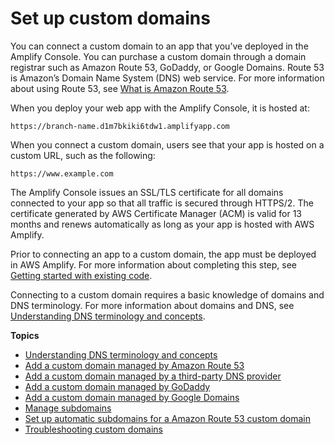 # Set up custom domains<a name="custom-domains"></a>

You can connect a custom domain to an app that you’ve deployed in the Amplify Console\. You can purchase a custom domain through a domain registrar such as Amazon Route 53, GoDaddy, or Google Domains\. Route 53 is Amazon’s Domain Name System \(DNS\) web service\. For more information about using Route 53, see [What is Amazon Route 53](https://docs.aws.amazon.com/Route53/latest/DeveloperGuide/Welcome.html)\.

When you deploy your web app with the Amplify Console, it is hosted at:

```
https://branch-name.d1m7bkiki6tdw1.amplifyapp.com
```

When you connect a custom domain, users see that your app is hosted on a custom URL, such as the following:

```
https://www.example.com
```

The Amplify Console issues an SSL/TLS certificate for all domains connected to your app so that all traffic is secured through HTTPS/2\. The certificate generated by AWS Certificate Manager \(ACM\) is valid for 13 months and renews automatically as long as your app is hosted with AWS Amplify\.

Prior to connecting an app to a custom domain, the app must be deployed in AWS Amplify\. For more information about completing this step, see [Getting started with existing code](getting-started.md)\.

Connecting to a custom domain requires a basic knowledge of domains and DNS terminology\. For more information about domains and DNS, see [Understanding DNS terminology and concepts](understanding-dns-terminology-and-concepts.md)\.

**Topics**
+ [Understanding DNS terminology and concepts](understanding-dns-terminology-and-concepts.md)
+ [Add a custom domain managed by Amazon Route 53](to-add-a-custom-domain-managed-by-amazon-route-53.md)
+ [Add a custom domain managed by a third\-party DNS provider](to-add-a-custom-domain-managed-by-a-third-party-dns-provider.md)
+ [Add a custom domain managed by GoDaddy](to-add-a-custom-domain-managed-by-godaddy.md)
+ [Add a custom domain managed by Google Domains](to-add-a-custom-domain-managed-by-google-domains.md)
+ [Manage subdomains](to-manage-subdomains.md)
+ [Set up automatic subdomains for a Amazon Route 53 custom domain](to-set-up-automatic-subdomains-for-a-Route-53-custom-domain.md)
+ [Troubleshooting custom domains](custom-domain-troubleshoot-guide.md)